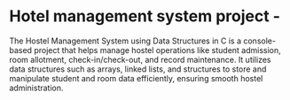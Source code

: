 # Hotel management system project -

The Hostel Management System using Data Structures in C is a console-based project that helps manage hostel operations like student admission, room allotment, check-in/check-out, and record maintenance. It utilizes data structures such as arrays, linked lists, and structures to store and manipulate student and room data efficiently, ensuring smooth hostel administration.


